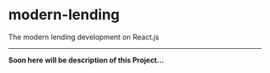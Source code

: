# modern-lending
The modern lending development on React.js

---

**Soon here will be description of this Project...**
